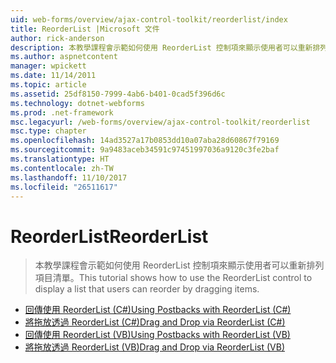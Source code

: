 ```yaml
---
uid: web-forms/overview/ajax-control-toolkit/reorderlist/index
title: ReorderList |Microsoft 文件
author: rick-anderson
description: 本教學課程會示範如何使用 ReorderList 控制項來顯示使用者可以重新排列項目清單。
ms.author: aspnetcontent
manager: wpickett
ms.date: 11/14/2011
ms.topic: article
ms.assetid: 25df8150-7999-4ab6-b401-0cad5f396d6c
ms.technology: dotnet-webforms
ms.prod: .net-framework
msc.legacyurl: /web-forms/overview/ajax-control-toolkit/reorderlist
msc.type: chapter
ms.openlocfilehash: 14ad3527a17b0853dd10a07aba28d60867f79169
ms.sourcegitcommit: 9a9483aceb34591c97451997036a9120c3fe2baf
ms.translationtype: HT
ms.contentlocale: zh-TW
ms.lasthandoff: 11/10/2017
ms.locfileid: "26511617"
---
```

<a name="reorderlist"></a><span data-ttu-id="b5362-103">ReorderList</span><span class="sxs-lookup"><span data-stu-id="b5362-103">ReorderList</span></span>
====================
> <span data-ttu-id="b5362-104">本教學課程會示範如何使用 ReorderList 控制項來顯示使用者可以重新排列項目清單。</span><span class="sxs-lookup"><span data-stu-id="b5362-104">This tutorial shows how to use the ReorderList control to display a list that users can reorder by dragging items.</span></span>


- [<span data-ttu-id="b5362-105">回傳使用 ReorderList (C#)</span><span class="sxs-lookup"><span data-stu-id="b5362-105">Using Postbacks with ReorderList (C#)</span></span>](using-postbacks-with-reorderlist-cs.md)
- [<span data-ttu-id="b5362-106">將拖放透過 ReorderList (C#)</span><span class="sxs-lookup"><span data-stu-id="b5362-106">Drag and Drop via ReorderList (C#)</span></span>](drag-and-drop-via-reorderlist-cs.md)
- [<span data-ttu-id="b5362-107">回傳使用 ReorderList (VB)</span><span class="sxs-lookup"><span data-stu-id="b5362-107">Using Postbacks with ReorderList (VB)</span></span>](using-postbacks-with-reorderlist-vb.md)
- [<span data-ttu-id="b5362-108">將拖放透過 ReorderList (VB)</span><span class="sxs-lookup"><span data-stu-id="b5362-108">Drag and Drop via ReorderList (VB)</span></span>](drag-and-drop-via-reorderlist-vb.md)
